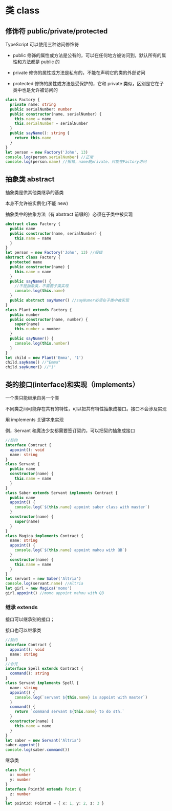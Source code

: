 # 类 class

## 修饰符 public/private/protected

TypeScript 可以使用三种访问修饰符

- public
  修饰的属性或方法是公有的，可以在任何地方被访问到，默认所有的属性和方法都是
  public 的

- private 修饰的属性或方法是私有的，不能在声明它的类的外部访问

- protected 修饰的属性或方法是受保护的，它和 private
  类似，区别是它在子类中也是允许被访问的

```ts
class Factory {
  private name: string
  public serialNumber: number
  public constructor(name, serialNumber) {
    this.name = name
    this.serialNumber = serialNumber
  }
  public sayName(): string {
    return this.name
  }
}
let person = new Factory('John', 13)
console.log(person.serialNumber) //正常
console.log(person.name) //报错，name是private，只能在Factory访问
```

## 抽象类 abstract

抽象类是供其他类继承的基类

本身不允许被实例化(不能 new)

抽象类中的抽象方法（有 abstract 前缀的）必须在子类中被实现

```ts
abstract class Factory {
  public name
  public constructor(name, serialNumber) {
    this.name = name
  }
}
let person = new Factory('John', 13) //报错
abstract class Factory {
  protected name
  public constructor(name) {
    this.name = name
  }
  public sayName() {
    //不是抽象类，不需要子类实现
    console.log(this.name)
  }
  public abstract sayNumer() //sayNumer必须在子类中被实现
}
class Plant extends Factory {
  public number
  public constructor(name, number) {
    super(name)
    this.number = number
  }
  public sayNumer() {
    console.log(this.number)
  }
}
let child = new Plant('Emma', '1')
child.sayName() //"Emma"
child.sayNumer() //"1"
```

## 类的接口(interface)和实现（implements）

一个类只能继承自另一个类

不同类之间可能存在共有的特性，可以把共有特性抽象成接口。接口不会涉及实现

用 implements 关键字来实现

例，Servant 和魔法少女都需要签订契约，可以把契约抽象成接口

```ts
//契约
interface Contract {
  appoint(): void
  name: string
}
class Servant {
  public name
  constructor(name) {
    this.name = name
  }
}
class Saber extends Servant implements Contract {
  public name
  appoint() {
    console.log(`${this.name} appoint saber class with master`)
  }
  constructor(name) {
    super(name)
  }
}
class Magica implements Contract {
  name: string
  appoint() {
    console.log(`${this.name} appoint mahou with QB`)
  }
  constructor(name) {
    this.name = name
  }
}
let servant = new Saber('Altria')
console.log(servant.name) //Altria
let girl = new Magica('momo')
girl.appoint() //momo appoint mahou with QB
```

### 继承 extends

接口可以继承别的接口；

接口也可以继承类

```ts
//契约
interface Contract {
  appoint(): void
  name: string
}
//令咒
interface Spell extends Contract {
  command(): string
}
class Servant implements Spell {
  name: string
  appoint() {
    console.log(`servant ${this.name} is appoint with master`)
  }
  command() {
    return `command servant ${this.name} to do sth.`
  }
  constructor(name) {
    this.name = name
  }
}
let saber = new Servant('Altria')
saber.appoint()
console.log(saber.command())
```

继承类

```ts
class Point {
  x: number
  y: number
}
interface Point3d extends Point {
  z: number
}
let point3d: Point3d = { x: 1, y: 2, z: 3 }
```
